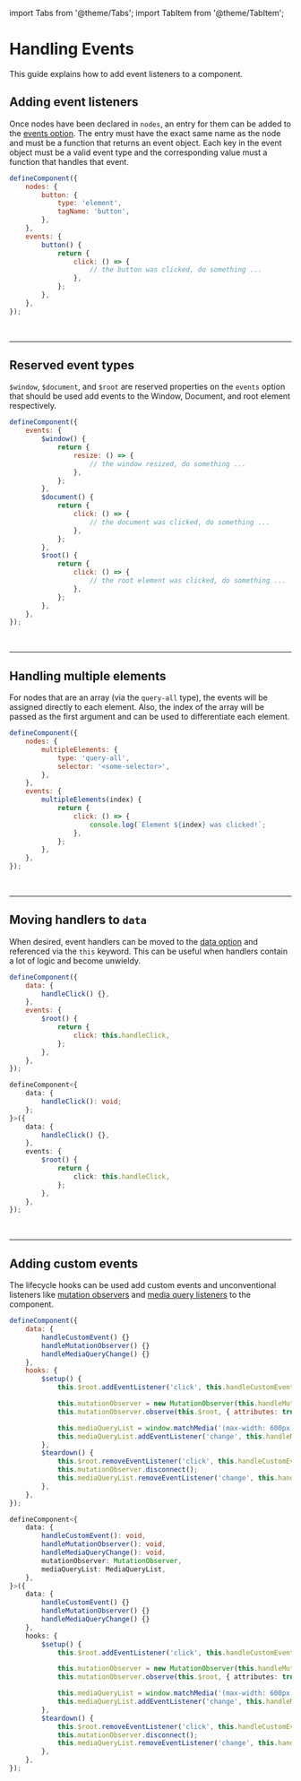 import Tabs from '@theme/Tabs';
import TabItem from '@theme/TabItem';

# Handling Events

This guide explains how to add event listeners to a component.

## Adding event listeners

Once nodes have been declared in `nodes`, an entry for them can be added to the [events option](../api/define-component.md#render). The entry must have the exact same name as the node and must be a function that returns an event object. Each key in the event object must be a valid event type and the corresponding value must a function that handles that event.

```js
defineComponent({
    nodes: {
        button: {
            type: 'element',
            tagName: 'button',
        },
    },
    events: {
        button() {
            return {
                click: () => {
                    // the button was clicked, do something ...
                },
            };
        },
    },
});
```

<br />

---

## Reserved event types

`$window`, `$document`, and `$root` are reserved properties on the `events` option that should be used add events to the Window, Document, and root element respectively.

```js
defineComponent({
    events: {
        $window() {
            return {
                resize: () => {
                    // the window resized, do something ...
                },
            };
        },
        $document() {
            return {
                click: () => {
                    // the document was clicked, do something ...
                },
            };
        },
        $root() {
            return {
                click: () => {
                    // the root element was clicked, do something ...
                },
            };
        },
    },
});
```

<br />

---

## Handling multiple elements

For nodes that are an array (via the `query-all` type), the events will be assigned directly to each element. Also, the index of the array will be passed as the first argument and can be used to differentiate each element.

```js
defineComponent({
    nodes: {
        multipleElements: {
            type: 'query-all',
            selector: '<some-selector>',
        },
    },
    events: {
        multipleElements(index) {
            return {
                click: () => {
                    console.log(`Element ${index} was clicked!`;
                },
            };
        },
    },
});
```

<br />

---

## Moving handlers to `data`

When desired, event handlers can be moved to the [data option](../api/define-component.md#data) and referenced via the `this` keyword. This can be useful when handlers contain a lot of logic and become unwieldy.

<Tabs>
<TabItem value="js" label="JavaScript" default>

```js
defineComponent({
    data: {
        handleClick() {},
    },
    events: {
        $root() {
            return {
                click: this.handleClick,
            };
        },
    },
});
```

</TabItem>
<TabItem value="ts" label="TypeScript" default>

```ts
defineComponent<{
    data: {
        handleClick(): void;
    };
}>({
    data: {
        handleClick() {},
    },
    events: {
        $root() {
            return {
                click: this.handleClick,
            };
        },
    },
});
```

</TabItem>
</Tabs>

<br />

---

## Adding custom events

The lifecycle hooks can be used add custom events and unconventional listeners like [mutation observers](https://developer.mozilla.org/en-US/docs/Web/API/MutationObserver) and [media query listeners](https://developer.mozilla.org/en-US/docs/Web/API/Window/matchMedia) to the component.

<Tabs>
<TabItem value="js" label="JavaScript" default>

```js
defineComponent({
    data: {
        handleCustomEvent() {}
        handleMutationObserver() {}
        handleMediaQueryChange() {}
    },
    hooks: {
        $setup() {
            this.$root.addEventListener('click', this.handleCustomEvent);

            this.mutationObserver = new MutationObserver(this.handleMutationObserver);
            this.mutationObserver.observe(this.$root, { attributes: true });

            this.mediaQueryList = window.matchMedia('(max-width: 600px)');
            this.mediaQueryList.addEventListener('change', this.handleMediaQueryChange);
        },
        $teardown() {
            this.$root.removeEventListener('click', this.handleCustomEvent);
            this.mutationObserver.disconnect();
            this.mediaQueryList.removeEventListener('change', this.handleMediaQueryChange);
        },
    },
});
```

</TabItem>
<TabItem value="ts" label="TypeScript" default>

```ts
defineComponent<{
    data: {
        handleCustomEvent(): void,
        handleMutationObserver(): void,
        handleMediaQueryChange(): void,
        mutationObserver: MutationObserver,
        mediaQueryList: MediaQueryList,
    },
}>({
    data: {
        handleCustomEvent() {}
        handleMutationObserver() {}
        handleMediaQueryChange() {}
    },
    hooks: {
        $setup() {
            this.$root.addEventListener('click', this.handleCustomEvent);

            this.mutationObserver = new MutationObserver(this.handleMutationObserver);
            this.mutationObserver.observe(this.$root, { attributes: true });

            this.mediaQueryList = window.matchMedia('(max-width: 600px)');
            this.mediaQueryList.addEventListener('change', this.handleMediaQueryChange);
        },
        $teardown() {
            this.$root.removeEventListener('click', this.handleCustomEvent);
            this.mutationObserver.disconnect();
            this.mediaQueryList.removeEventListener('change', this.handleMediaQueryChange);
        },
    },
});
```

</TabItem>
</Tabs>
